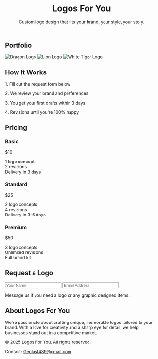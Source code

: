 <!DOCTYPE html>
<html lang="en">
<head>
  <meta charset="UTF-8" />
  <meta name="viewport" content="width=device-width, initial-scale=1.0"/>
</head>
<body class="text-gray-800 font-sans bg-white">

  <!-- Hero Section -->
  <header class="bg-gray-900 text-white py-20 text-center shadow-lg">
    <h1 class="text-5xl font-bold mb-4">Logos For You</h1>
    <p class="text-xl">Custom logo design that fits your brand, your style, your story.</p>
  </header>

  <!-- Portfolio Section -->
  <section class="py-16 px-6 max-w-6xl mx-auto">
    <h2 class="text-3xl font-bold mb-6 text-center">Portfolio</h2>
    <div class="grid grid-cols-1 sm:grid-cols-2 md:grid-cols-3 gap-6">
      <img src="https://via.placeholder.com/300x200?text=Dragon+Logo" alt="Dragon Logo" class="rounded-xl shadow-lg" />
      <img src="https://via.placeholder.com/300x200?text=Lion+Logo" alt="Lion Logo" class="rounded-xl shadow-lg" />
      <img src="https://via.placeholder.com/300x200?text=White+Tiger+Logo" alt="White Tiger Logo" class="rounded-xl shadow-lg" />
    </div>
  </section>

  <!-- How It Works -->
  <section class="bg-white py-16 px-6">
    <h2 class="text-3xl font-bold mb-6 text-center">How It Works</h2>
    <div class="max-w-3xl mx-auto space-y-4 text-center text-lg">
      <p>1. Fill out the request form below</p>
      <p>2. We review your brand and preferences</p>
      <p>3. You get your first drafts within 3 days</p>
      <p>4. Revisions until you're 100% happy</p>
    </div>
  </section>

  <!-- Pricing -->
  <section class="py-16 px-6 max-w-5xl mx-auto">
    <h2 class="text-3xl font-bold mb-6 text-center">Pricing</h2>
    <div class="grid md:grid-cols-3 gap-6 text-center">
      <div class="bg-white border rounded-2xl p-6 shadow-xl hover:shadow-2xl transition duration-300">
        <h3 class="text-xl font-bold mb-2">Basic</h3>
        <p class="text-gray-600 mb-2 text-lg">$10</p>
        <p>1 logo concept<br>2 revisions<br>Delivery in 3 days</p>
      </div>
      <div class="bg-yellow-100 border-2 border-yellow-400 rounded-2xl p-6 shadow-xl hover:shadow-2xl transition duration-300">
        <h3 class="text-xl font-bold mb-2">Standard</h3>
        <p class="text-gray-600 mb-2 text-lg">$25</p>
        <p>2 logo concepts<br>4 revisions<br>Delivery in 3–5 days</p>
      </div>
      <div class="bg-white border rounded-2xl p-6 shadow-xl hover:shadow-2xl transition duration-300">
        <h3 class="text-xl font-bold mb-2">Premium</h3>
        <p class="text-gray-600 mb-2 text-lg">$50</p>
        <p>3 logo concepts<br>Unlimited revisions<br>Full brand kit</p>
      </div>
    </div>
  </section>

  <!-- Request a Logo -->
  <section class="bg-white py-16 px-6">
    <h2 class="text-3xl font-bold mb-6 text-center">Request a Logo</h2>
    <div class="max-w-xl mx-auto bg-white p-6 rounded-2xl shadow-lg space-y-4">
      <input type="text" placeholder="Your Name" class="w-full border p-3 rounded-md" required />
      <input type="email" placeholder="Email Address" class="w-full border p-3 rounded-md" required />
      <p class="text-center text-lg font-medium text-gray-700">
        Message us if you need a logo or any graphic designed items.
      </p>
    </div>
  </section>

  <!-- About Section -->
  <section class="py-16 px-6 max-w-3xl mx-auto text-center">
    <h2 class="text-3xl font-bold mb-4">About Logos For You</h2>
    <p class="text-lg">We're passionate about crafting unique, memorable logos tailored to your brand. With a love for creativity and a sharp eye for detail, we help businesses stand out in a competitive market.</p>
  </section>

  <!-- Footer -->
  <footer class="bg-gray-900 text-white text-center py-6">
    <p>&copy; 2025 Logos For You. All rights reserved.</p>
    <p>Contact: <a href="mailto:Geolast489@gmail.com" class="underline">Geolast489@gmail.com</a></p>
  </footer>

</body>
</html>
